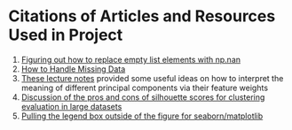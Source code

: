 # Citations of Articles and Resources Used in Project

1. [Figuring out how to replace empty list elements with np.nan](https://stackoverflow.com/questions/40818924/replace-empty-list-with-nan-in-pandas-dataframe)
2. [How to Handle Missing Data](https://towardsdatascience.com/how-to-handle-missing-data-8646b18db0d4)
3. [These lecture notes](https://www.stat.cmu.edu/~cshalizi/uADA/12/lectures/ch18.pdf) provided some useful ideas on how to interpret the meaning of different principal components via their feature weights
4. [Discussion of the pros and cons of silhouette scores for clustering evaluation in large datasets](https://datascience.stackexchange.com/questions/34187/kmeans-using-silhouette-score)
5. [Pulling the legend box outside of the figure for seaborn/matplotlib](https://stackoverflow.com/questions/30490740/move-legend-outside-figure-in-seaborn-tsplot)